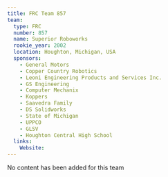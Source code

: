 ```yaml
---
title: FRC Team 857
team:
  type: FRC
  number: 857
  name: Superior Roboworks
  rookie_year: 2002
  location: Houghton, Michigan, USA
  sponsors:
    - General Motors
    - Copper Country Robotics
    - Leoni Engineering Products and Services Inc.
    - GS Engineering
    - Computer Mechanix
    - Koppers
    - Saavedra Family
    - DS Solidworks
    - State of Michigan
    - UPPCO
    - GLSV
    - Houghton Central High School
  links:
    Website: 
---
```

No content has been added for this team